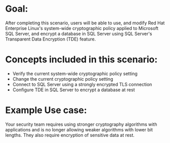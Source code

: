 # Goal:
After completing this scenario, users will be able to use, and modify
Red Hat Enterprise Linux's system-wide cryptographic policy applied to 
Microsoft SQL Server, and encrypt a database in SQL Server using SQL Server's 
Transparent Data Encryption (TDE) feature.

# Concepts included in this scenario:
* Verify the current system-wide cryptographic policy setting
* Change the current cryptographic policy setting
* Connect to SQL Server using a strongly encrypted TLS connection 
* Configure TDE in SQL Server to encrypt a database at rest

# Example Use case:
Your security team requires using stronger cryptography algorithms with
applications and is no longer allowing weaker algorithms with lower bit 
lengths. They also require encryption of sensitive data at rest.
